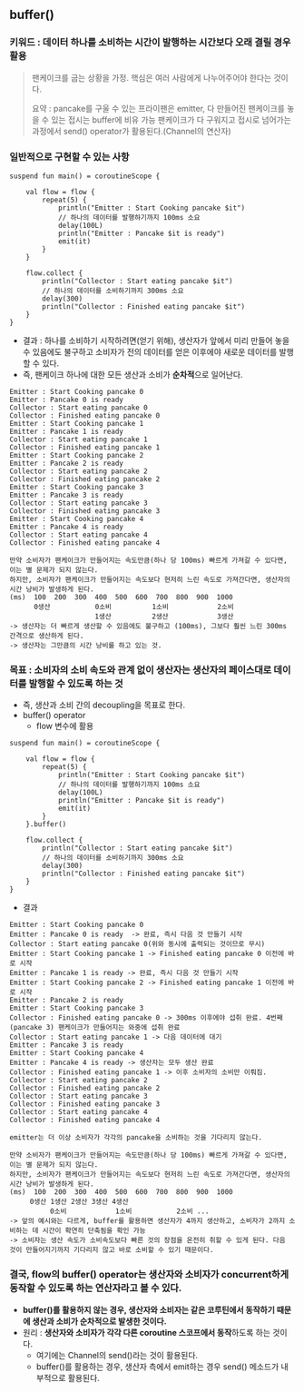 ## buffer()

### 키워드 : 데이터 하나를 소비하는 시간이 발행하는 시간보다 오래 결릴 경우 활용

> 팬케이크를 굽는 상황을 가정. 핵심은 여러 사람에게 나누어주어야 한다는 것이다.
> 
> 요약 : pancake를 구울 수 있는 프라이팬은 emitter, 다 만들어진 팬케이크를 놓을 수 있는 접시는 buffer에 비유 가능
> 팬케이크가 다 구워지고 접시로 넘어가는 과정에서 send() operator가 활용된다.(Channel의 연산자)

### 일반적으로 구현할 수 있는 사항
```
suspend fun main() = coroutineScope {

    val flow = flow {
        repeat(5) {
            println("Emitter : Start Cooking pancake $it")
            // 하나의 데이터를 발행하기까지 100ms 소요
            delay(100L)
            println("Emitter : Pancake $it is ready")
            emit(it)
        }
    }

    flow.collect {
        println("Collector : Start eating pancake $it")
        // 하나의 데이터를 소비하기까지 300ms 소요
        delay(300)
        println("Collector : Finished eating pancake $it")
    }
}
```

* 결과 : 하나를 소비하기 시작하려면(얻기 위해), 생산자가 앞에서 미리 만들어 놓을 수 있음에도 불구하고 소비자가 전의 데이터를 얻은 이후에야 새로운 데이터를 발행할 수 있다.  
* 즉, 팬케이크 하나에 대한 모든 생산과 소비가 **순차적**으로 일어난다.
```
Emitter : Start Cooking pancake 0
Emitter : Pancake 0 is ready
Collector : Start eating pancake 0
Collector : Finished eating pancake 0
Emitter : Start Cooking pancake 1
Emitter : Pancake 1 is ready
Collector : Start eating pancake 1
Collector : Finished eating pancake 1
Emitter : Start Cooking pancake 2
Emitter : Pancake 2 is ready
Collector : Start eating pancake 2
Collector : Finished eating pancake 2
Emitter : Start Cooking pancake 3
Emitter : Pancake 3 is ready
Collector : Start eating pancake 3
Collector : Finished eating pancake 3
Emitter : Start Cooking pancake 4
Emitter : Pancake 4 is ready
Collector : Start eating pancake 4
Collector : Finished eating pancake 4
```
```
만약 소비자가 팬케이크가 만들어지는 속도만큼(하나 당 100ms) 빠르게 가져갈 수 있다면, 이는 별 문제가 되지 않는다.
하지만, 소비자가 팬케이크가 만들어지는 속도보다 현저히 느린 속도로 가져간다면, 생산자의 시간 낭비가 발생하게 된다.
(ms)  100  200  300  400  500  600  700  800  900  1000
      0생산           0소비          1소비            2소비
                     1생산          2생산            3생산
-> 생산자는 더 빠르게 생산할 수 있음에도 불구하고 (100ms), 그보다 훨씬 느린 300ms 간격으로 생산하게 된다.
-> 생산자는 그만큼의 시간 낭비를 하고 있는 것.
```

### 목표 : 소비자의 소비 속도와 관계 없이 생산자는 생산자의 페이스대로 데이터를 발행할 수 있도록 하는 것
* 즉, 생산과 소비 간의 decoupling을 목표로 한다.
* buffer() operator
  * flow 변수에 활용

```
suspend fun main() = coroutineScope {

    val flow = flow {
        repeat(5) {
            println("Emitter : Start Cooking pancake $it")
            // 하나의 데이터를 발행하기까지 100ms 소요
            delay(100L)
            println("Emitter : Pancake $it is ready")
            emit(it)
        }
    }.buffer()

    flow.collect {
        println("Collector : Start eating pancake $it")
        // 하나의 데이터를 소비하기까지 300ms 소요
        delay(300)
        println("Collector : Finished eating pancake $it")
    }
}
```

* 결과
```
Emitter : Start Cooking pancake 0
Emitter : Pancake 0 is ready  -> 완료, 즉시 다음 것 만들기 시작
Collector : Start eating pancake 0(위와 동시에 출력되는 것이므로 무시)
Emitter : Start Cooking pancake 1 -> Finished eating pancake 0 이전에 바로 시작
Emitter : Pancake 1 is ready -> 완료, 즉시 다음 것 만들기 시작
Emitter : Start Cooking pancake 2 -> Finished eating pancake 1 이전에 바로 시작
Emitter : Pancake 2 is ready
Emitter : Start Cooking pancake 3
Collector : Finished eating pancake 0 -> 300ms 이후에야 섭취 완료. 4번째(pancake 3) 팬케이크가 만들어지는 와중에 섭취 완료
Collector : Start eating pancake 1 -> 다음 데이터에 대기
Emitter : Pancake 3 is ready
Emitter : Start Cooking pancake 4
Emitter : Pancake 4 is ready -> 생산자는 모두 생산 완료
Collector : Finished eating pancake 1 -> 이후 소비자의 소비만 이뤄짐. 
Collector : Start eating pancake 2
Collector : Finished eating pancake 2
Collector : Start eating pancake 3
Collector : Finished eating pancake 3
Collector : Start eating pancake 4
Collector : Finished eating pancake 4
```
```
emitter는 더 이상 소비자가 각각의 pancake을 소비하는 것을 기다리지 않는다.
```
```
만약 소비자가 팬케이크가 만들어지는 속도만큼(하나 당 100ms) 빠르게 가져갈 수 있다면, 이는 별 문제가 되지 않는다.
하지만, 소비자가 팬케이크가 만들어지는 속도보다 현저히 느린 속도로 가져간다면, 생산자의 시간 낭비가 발생하게 된다.
(ms)  100  200  300  400  500  600  700  800  900  1000
     0생산 1생산 2생산 3생산 4생산
          0소비            1소비           2소비 ... 
-> 앞의 예시와는 다르게, buffer를 활용하면 생산자가 4까지 생산하고, 소비자가 2까지 소비하는 데 시간이 확연히 단축됨을 확인 가능
-> 소비자는 생산 속도가 소비속도보다 빠른 것의 장점을 온전히 취할 수 있게 된다. 다음 것이 만들어지기까지 기다리지 않고 바로 소비할 수 있기 때문이다.
```

### 결국, flow의 buffer() operator는 생산자와 소비자가 concurrent하게 동작할 수 있도록 하는 연산자라고 볼 수 있다.
* **buffer()를 활용하지 않는 경우, 생산자와 소비자는 같은 코루틴에서 동작하기 때문에 생산과 소비가 순차적으로 발생한 것이다.**
* 원리 : **생산자와 소비자가 각각 다른 coroutine 스코프에서 동작**하도록 하는 것이다.
    * 여기에는 Channel의 send()라는 것이 활용된다.
    * buffer()를 활용하는 경우, 생산자 측에서 emit하는 경우 send() 메소드가 내부적으로 활용된다.

